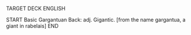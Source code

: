 TARGET DECK
ENGLISH

START
Basic
Gargantuan
Back: adj. Gigantic. [from the name gargantua, a giant in rabelais]
END
